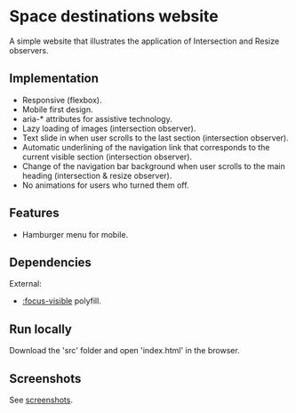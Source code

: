 # Space destinations website

A simple website that illustrates the application of Intersection and Resize observers.

## Implementation

* Responsive (flexbox).
* Mobile first design.
* aria-* attributes for assistive technology.
* Lazy loading of images (intersection observer).
* Text slide in when user scrolls to the last section (intersection observer).
* Automatic underlining of the navigation link that corresponds to the current visible section (intersection observer).
* Change of the navigation bar background when user scrolls to the main heading (intersection & resize observer).
* No animations for users who turned them off.

## Features

* Hamburger menu for mobile.

## Dependencies

External:

* [:focus-visible](https://github.com/WICG/focus-visible) polyfill.

## Run locally

Download the 'src' folder and open 'index.html' in the browser.

## Screenshots

See [screenshots](screenshots/).

